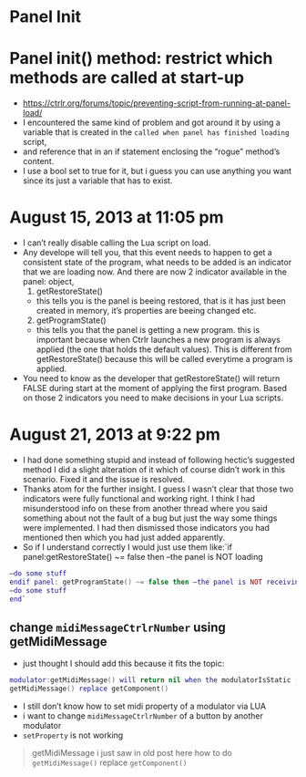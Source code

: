 # Panel Init

# Panel init() method: restrict which methods are called at start-up
- https://ctrlr.org/forums/topic/preventing-script-from-running-at-panel-load/
- I encountered the same kind of problem and got around it by using a variable that is created in the `called when panel has finished loading` script,
- and reference that in an if statement enclosing the “rogue” method’s content.
- I use a bool set to true for it, but i guess you can use anything you want since its just a variable that has to exist.

# August 15, 2013 at 11:05 pm
- I can’t really disable calling the Lua script on load.
- Any develope will tell you, that this event needs to happen to get a consistent state of the program, what needs to be added is an indicator that we are loading now. And there are now 2 indicator available in the panel: object,
  1. getRestoreState()
    - this tells you is the panel is beeing restored, that is it has just been created in memory, it’s properties are beeing changed etc.
  2. getProgramState()
    - this tells you that the panel is getting a new program. this is important because when Ctrlr launches a new program is always applied (the one that holds the default values). This is different from getRestoreState() because this will be called everytime a program is applied.
- You need to know as the developer that getRestoreState() will return FALSE during start at the moment of applying the first program. Based on those 2 indicators you need to make decisions in your Lua scripts.

# August 21, 2013 at 9:22 pm
- I had done something stupid and instead of following hectic’s suggested method I did a slight alteration of it which of course didn’t work in this scenario. Fixed it and the issue is resolved.
- Thanks atom for the further insight. I guess I wasn’t clear that those two indicators were fully functional and working right. I think I had misunderstood info on these from another thread where you said something about not the fault of a bug but just the way some things were implemented. I had then dismissed those indicators you had mentioned then which you had just added apparently.
- So if I understand correctly I would just use them like:`if panel:getRestoreState() ~= false then –the panel is NOT loading

```lua
–do some stuff
endif panel: getProgramState() ~= false then –the panel is NOT receiving a program dump
–do some stuff
end`
```

 ## change `midiMessageCtrlrNumber` using getMidiMessage
- just thought I should add this because it fits the topic:
```lua
modulator:getMidiMessage() will return nil when the modulatorIsStatic (“Modulator does not react to value changes”) property is set to 1 (“Static”).
getMidiMessage() replace getComponent()
```
- I still don’t know how to set midi property of a modulator via LUA
- i want to change `midiMessageCtrlrNumber` of a button by another modulator
- `setProperty` is not working
> getMidiMessage
> i just saw in old post here how to do `getMidiMessage()` replace `getComponent()`

